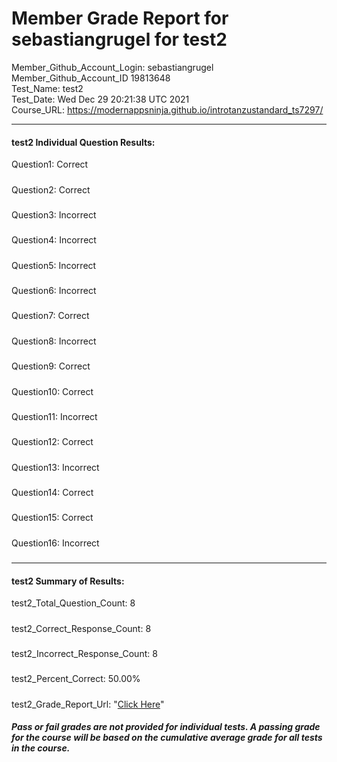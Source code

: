 # Member Grade Report for sebastiangrugel for test2  
   
Member_Github_Account_Login: sebastiangrugel  
Member_Github_Account_ID 19813648  
Test_Name: test2  
Test_Date: Wed Dec 29 20:21:38 UTC 2021  
Course_URL: https://modernappsninja.github.io/introtanzustandard_ts7297/  
   
---  
#### test2 Individual Question Results:  
Question1: Correct  
#####  
Question2: Correct  
#####  
Question3: Incorrect  
#####  
Question4: Incorrect  
#####  
Question5: Incorrect  
#####  
Question6: Incorrect  
#####  
Question7: Correct  
#####  
Question8: Incorrect  
#####  
Question9: Correct  
#####  
Question10: Correct  
#####  
Question11: Incorrect  
#####  
Question12: Correct  
#####  
Question13: Incorrect  
#####  
Question14: Correct  
#####  
Question15: Correct  
#####  
Question16: Incorrect  
#####  
---  
#### test2 Summary of Results:  
test2_Total_Question_Count: 8  
#####  
test2_Correct_Response_Count: 8  
#####  
test2_Incorrect_Response_Count: 8  
#####  
test2_Percent_Correct: 50.00%  
#####  
test2_Grade_Report_Url: "[Click Here](https://github.com/modernappsninjas/sebastiangrugel/blob/main/static/userdata/courses/introtanzustandard_ts7297/grade_report.pr425.test2.md)"
##### Pass or fail grades are not provided for individual tests. A passing grade for the course will be based on the cumulative average grade for all tests in the course.  
